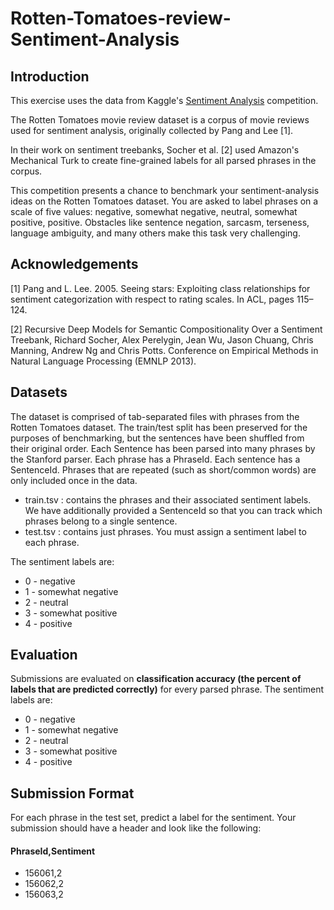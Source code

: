 # Rotten-Tomatoes-review-Sentiment-Analysis
## Introduction

This exercise uses the data from Kaggle's [Sentiment Analysis](https://www.kaggle.com/c/sentiment-analysis-on-movie-reviews/data) competition.

The Rotten Tomatoes movie review dataset is a corpus of movie reviews used for sentiment analysis, originally collected by Pang and Lee [1]. 

In their work on sentiment treebanks, Socher et al. [2] used Amazon's Mechanical Turk to create fine-grained labels for all parsed phrases in the corpus. 

This competition presents a chance to benchmark your sentiment-analysis ideas on the Rotten Tomatoes dataset. You are asked to label phrases on a scale of five values: negative, somewhat negative, neutral, somewhat positive, positive. Obstacles like sentence negation, sarcasm, terseness, language ambiguity, and many others make this task very challenging.

## Acknowledgements

[1] Pang and L. Lee. 2005. Seeing stars: Exploiting class relationships for sentiment categorization with respect to rating scales. In ACL, pages 115–124.

[2] Recursive Deep Models for Semantic Compositionality Over a Sentiment Treebank, Richard Socher, Alex Perelygin, Jean Wu, Jason Chuang, Chris Manning, Andrew Ng and Chris Potts. Conference on Empirical Methods in Natural Language Processing (EMNLP 2013).

## Datasets

The dataset is comprised of tab-separated files with phrases from the Rotten Tomatoes dataset. The train/test split has been preserved for the purposes of benchmarking, but the sentences have been shuffled from their original order. Each Sentence has been parsed into many phrases by the Stanford parser. Each phrase has a PhraseId. Each sentence has a SentenceId. Phrases that are repeated (such as short/common words) are only included once in the data.

- train.tsv : contains the phrases and their associated sentiment labels. We have additionally provided a SentenceId so that you can track which phrases belong to a single sentence.
- test.tsv : contains just phrases. You must assign a sentiment label to each phrase.

The sentiment labels are:
- 0 - negative
- 1 - somewhat negative
- 2 - neutral
- 3 - somewhat positive
- 4 - positive

## Evaluation

Submissions are evaluated on **classification accuracy (the percent of labels that are predicted correctly)** for every parsed phrase. The sentiment labels are:

- 0 - negative
- 1 - somewhat negative
- 2 - neutral
- 3 - somewhat positive
- 4 - positive

## Submission Format

For each phrase in the test set, predict a label for the sentiment. Your submission should have a header and look like the following:

#### PhraseId,Sentiment
- 156061,2
- 156062,2
- 156063,2
